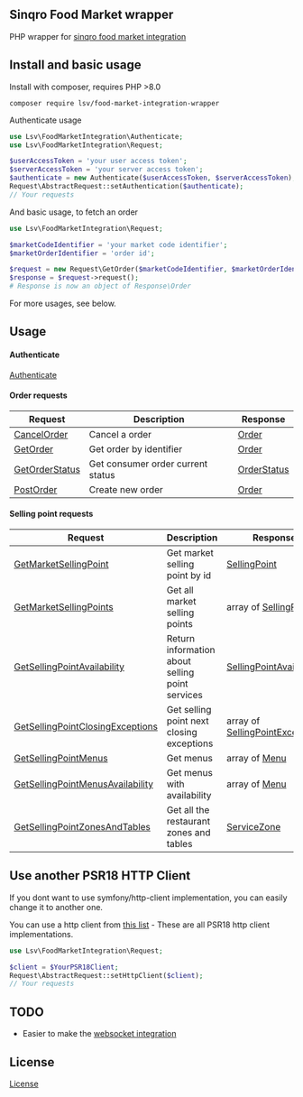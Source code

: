 Sinqro Food Market wrapper
--------------------------

PHP wrapper for [sinqro food market integration](https://developer.sinqro.com/en-es/cases/food_market_integration)

## Install and basic usage

Install with composer, requires PHP >8.0

```
composer require lsv/food-market-integration-wrapper
```

Authenticate usage

```php
use Lsv\FoodMarketIntegration\Authenticate;
use Lsv\FoodMarketIntegration\Request;

$userAccessToken = 'your user access token';
$serverAccessToken = 'your server access token';
$authenticate = new Authenticate($userAccessToken, $serverAccessToken);
Request\AbstractRequest::setAuthentication($authenticate);
// Your requests
```

And basic usage, to fetch an order

```php
use Lsv\FoodMarketIntegration\Request;

$marketCodeIdentifier = 'your market code identifier';
$marketOrderIdentifier = 'order id';

$request = new Request\GetOrder($marketCodeIdentifier, $marketOrderIdentifier);
$response = $request->request();
# Response is now an object of Response\Order
```

For more usages, see below.

## Usage

#### Authenticate

[Authenticate](docs/authenticate.md)

#### Order requests

| Request | Description | Response |
| --- | --- | --- |
| [CancelOrder](docs/request/CancelOrder.md) | Cancel a order | [Order](docs/response/Order.md) |
| [GetOrder](docs/request/GetOrder.md) | Get order by identifier | [Order](docs/response/Order.md) |
| [GetOrderStatus](docs/request/GetOrderStatus.md) | Get consumer order current status | [OrderStatus](docs/response/OrderStatus.md) |
| [PostOrder](docs/request/PostOrder.md) | Create new order | [Order](docs/response/Order.md) |

#### Selling point requests

| Request | Description | Response |
| --- | --- | --- |
| [GetMarketSellingPoint](docs/request/GetMarketSellingPoint.md) | Get market selling point by id | [SellingPoint](docs/response/SellingPoint.md) |
| [GetMarketSellingPoints](docs/request/GetMarketSellingPoints.md) | Get all market selling points | array of [SellingPoint](docs/response/SellingPoint.md) |
| [GetSellingPointAvailability](docs/request/GetSellingPointAvailability.md) | Return information about selling point services | [SellingPointAvailability](docs/response/SellingPointAvailability.md) |
| [GetSellingPointClosingExceptions](docs/request/GetSellingPointClosingExceptions.md) | Get selling point next closing exceptions | array of [SellingPointException](docs/response/SellingPointException.md) |
| [GetSellingPointMenus](docs/request/GetSellingPointMenus.md) | Get menus | array of [Menu](docs/response/Menu.md) |
| [GetSellingPointMenusAvailability](docs/request/GetSellingPointMenusAvailability.md) | Get menus with availability | array of [Menu](docs/response/Menu.md) |
| [GetSellingPointZonesAndTables](docs/request/GetSellingPointZonesAndTables.md) | Get all the restaurant zones and tables | [ServiceZone](docs/response/ServiceZone.md) |

## Use another PSR18 HTTP Client

If you dont want to use symfony/http-client implementation, you can easily change it to another one.

You can use a http client from [this list](https://packagist.org/providers/psr/http-client-implementation) - These are all PSR18 http client implementations.

```php
use Lsv\FoodMarketIntegration\Request;

$client = $YourPSR18Client;
Request\AbstractRequest::setHttpClient($client);
// Your requests
```

## TODO

* Easier to make the [websocket integration](https://developer.sinqro.com/en-us/notifications)

## License

[License](LICENSE)
